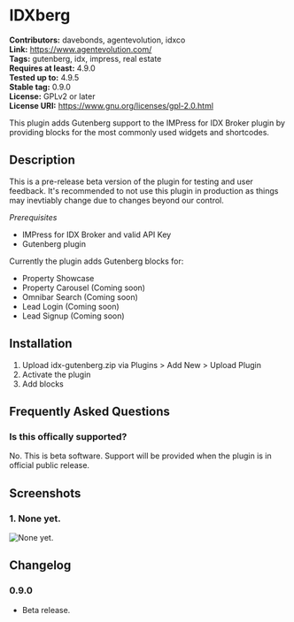 # IDXberg #
**Contributors:** davebonds, agentevolution, idxco  
**Link:** https://www.agentevolution.com/  
**Tags:** gutenberg, idx, impress, real estate  
**Requires at least:** 4.9.0  
**Tested up to:** 4.9.5  
**Stable tag:** 0.9.0  
**License:** GPLv2 or later  
**License URI:** https://www.gnu.org/licenses/gpl-2.0.html  

This plugin adds Gutenberg support to the IMPress for IDX Broker plugin by providing blocks for the most commonly used widgets and shortcodes.

## Description ##

This is a pre-release beta version of the plugin for testing and user feedback. It's recommended to not use this plugin in production as things may inevtiably change due to changes beyond our control.

*Prerequisites*
* IMPress for IDX Broker and valid API Key
* Gutenberg plugin

Currently the plugin adds Gutenberg blocks for:
* Property Showcase
* Property Carousel (Coming soon)
* Omnibar Search (Coming soon)
* Lead Login (Coming soon)
* Lead Signup (Coming soon)

## Installation ##

1. Upload idx-gutenberg.zip via Plugins > Add New > Upload Plugin
1. Activate the plugin
1. Add blocks

## Frequently Asked Questions ##

### Is this offically supported? ###

No. This is beta software. Support will be provided when the plugin is in official public release.

## Screenshots ##

### 1. None yet. ###
![None yet.](http://ps.w.org/idxberg/assets/screenshot-1.png)


## Changelog ##

### 0.9.0 ###
* Beta release.

